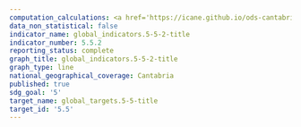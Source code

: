 ```yaml
---
computation_calculations: <a href='https://icane.github.io/ods-cantabria/assets/pdf/5.5.2.1.pdf' target='_blank'>Proporción de mujeres en cargos directivos</a><br><a href='https://icane.github.io/ods-cantabria/assets/pdf/5.5.2.2.pdf' target='_blank'>Proporción de mujeres en alta dirección</a>
data_non_statistical: false
indicator_name: global_indicators.5-5-2-title
indicator_number: 5.5.2
reporting_status: complete
graph_title: global_indicators.5-5-2-title
graph_type: line
national_geographical_coverage: Cantabria
published: true
sdg_goal: '5'
target_name: global_targets.5-5-title
target_id: '5.5'
---
```

